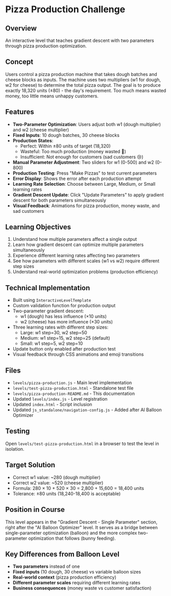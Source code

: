 # Pizza Production Challenge

## Overview
An interactive level that teaches gradient descent with two parameters through pizza production optimization.

## Concept
Users control a pizza production machine that takes dough batches and cheese blocks as inputs. The machine uses two multipliers (w1 for dough, w2 for cheese) to determine the total pizza output. The goal is to produce exactly 18,320 units (±80) - the day's requirement. Too much means wasted money, too little means unhappy customers.

## Features
- **Two-Parameter Optimization**: Users adjust both w1 (dough multiplier) and w2 (cheese multiplier)
- **Fixed Inputs**: 10 dough batches, 30 cheese blocks
- **Production States**: 
  - Perfect: Within ±80 units of target (18,320)
  - Wasteful: Too much production (money wasted 💸)
  - Insufficient: Not enough for customers (sad customers 😢)
- **Manual Parameter Adjustment**: Two sliders for w1 (0-500) and w2 (0-800)
- **Production Testing**: Press "Make Pizzas" to test current parameters
- **Error Display**: Shows the error after each production attempt
- **Learning Rate Selection**: Choose between Large, Medium, or Small learning rates
- **Gradient Descent Update**: Click "Update Parameters" to apply gradient descent for both parameters simultaneously
- **Visual Feedback**: Animations for pizza production, money waste, and sad customers

## Learning Objectives
1. Understand how multiple parameters affect a single output
2. Learn how gradient descent can optimize multiple parameters simultaneously
3. Experience different learning rates affecting two parameters
4. See how parameters with different scales (w1 vs w2) require different step sizes
5. Understand real-world optimization problems (production efficiency)

## Technical Implementation
- Built using `InteractiveLevelTemplate`
- Custom validation function for production output
- Two-parameter gradient descent:
  - w1 (dough) has less influence (×10 units)
  - w2 (cheese) has more influence (×30 units)
- Three learning rates with different step sizes:
  - Large: w1 step=30, w2 step=50
  - Medium: w1 step=15, w2 step=25 (default)
  - Small: w1 step=5, w2 step=10
- Update button only enabled after production test
- Visual feedback through CSS animations and emoji transitions

## Files
- `levels/pizza-production.js` - Main level implementation
- `levels/test-pizza-production.html` - Standalone test file
- `levels/pizza-production-README.md` - This documentation
- Updated `levels/index.js` - Level registration
- Updated `index.html` - Script inclusion
- Updated `js_standalone/navigation-config.js` - Added after AI Balloon Optimizer

## Testing
Open `levels/test-pizza-production.html` in a browser to test the level in isolation.

## Target Solution
- Correct w1 value: ~280 (dough multiplier)
- Correct w2 value: ~520 (cheese multiplier)
- Formula: 280 × 10 + 520 × 30 = 2,800 + 15,600 = 18,400 units
- Tolerance: ±80 units (18,240-18,400 is acceptable)

## Position in Course
This level appears in the "Gradient Descent - Single Parameter" section, right after the "AI Balloon Optimizer" level. It serves as a bridge between single-parameter optimization (balloon) and the more complex two-parameter optimization that follows (bunny feeding).

## Key Differences from Balloon Level
- **Two parameters** instead of one
- **Fixed inputs** (10 dough, 30 cheese) vs variable balloon sizes
- **Real-world context** (pizza production efficiency)
- **Different parameter scales** requiring different learning rates
- **Business consequences** (money waste vs customer satisfaction)